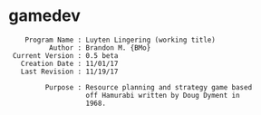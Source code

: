 # gamedev


        Program Name : Luyten Lingering (working title)           
              Author : Brandon M. {BMo}                           
     Current Version : 0.5 beta                                   
       Creation Date : 11/01/17                                   
       Last Revision : 11/19/17                                   
                                                                
             Purpose : Resource planning and strategy game based  
                       off Hamurabi written by Doug Dyment in     
                       1968.                                       
